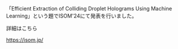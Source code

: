 <!-- news0012.md -->
<!-- ISOM'24 に参加しました。 -->
<!-- 2024-10-23 -->

「Efficient Extraction of Colliding Droplet Holograms Using Machine Learning」という題でISOM'24にて発表を行いました。

詳細はこちら

https://isom.jp/